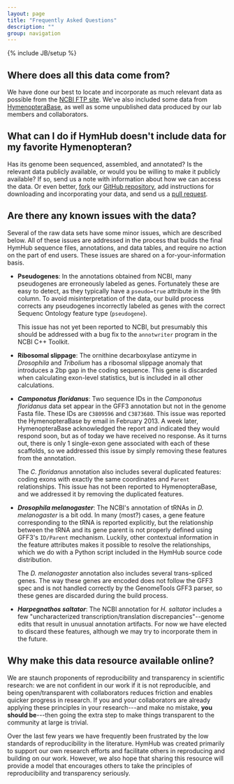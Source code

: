 ```yaml
---
layout: page
title: "Frequently Asked Questions"
description: ""
group: navigation
---
```

{% include JB/setup %}

## Where does all this data come from?

We have done our best to locate and incorporate as much relevant data as possible from the [NCBI FTP site](ftp://ftp.ncbi.nlm.nih.gov/genomes).
We’ve also included some data from [HymenopteraBase](ftp://ftp.ncbi.nlm.nih.gov/genomes), as well as some unpublished data produced by our lab members and collaborators.

## What can I do if HymHub doesn't include data for my favorite Hymenopteran?

Has its genome been sequenced, assembled, and annotated?
Is the relevant data publicly available, or would you be willing to make it publicly available?
If so, send us a note with information about how we can access the data.
Or even better, [fork](https://help.github.com/articles/fork-a-repo/) our [GitHub repository](http://github.com/BrendelGroup/HymHub), add instructions for downloading and incorporating your data, and send us a [pull request](https://help.github.com/articles/using-pull-requests/).

## Are there any known issues with the data?

Several of the raw data sets have some minor issues, which are described below.
All of these issues are addressed in the process that builds the final HymHub sequence files, annotations, and data tables, and require no action on the part of end users.
These issues are shared on a for-your-information basis.

* **Pseudogenes**: In the annotations obtained from NCBI, many pseudogenes are erroneously labeled as genes.
  Fortunately these are easy to detect, as they typically have a ``pseudo=true`` attribute in the 9th column.
  To avoid misinterpretation of the data, our build process corrects any pseudogenes incorrectly labeled as genes with the correct Sequenc Ontology feature type (`pseudogene`).
  
  This issue has not yet been reported to NCBI, but presumably this should be addressed with a bug fix to the ``annotwriter`` program in the NCBI C++ Toolkit.

* **Ribosomal slippage**: The ornithine decarboxylase antizyme in *Drosophila* and *Tribolium* has a ribosomal slippage anomaly that introduces a 2bp gap in the coding sequence.
  This gene is discarded when calculating exon-level statistics, but is included in all other calculations.

* **_Camponotus floridanus_**: Two sequence IDs in the *Camponotus floridanus* data set appear in the GFF3 annotation but not in the genome Fasta file.
  These IDs are ``C3809596`` and ``C3873680``.
  This issue was reported the HymenopteraBase by email in February 2013.
  A week later, HymenopteraBase acknowledged the report and indicated they would respond soon, but as of today we have received no response.
  As it turns out, there is only 1 single-exon gene associated with each of these scaffolds, so we addressed this issue by simply removing these features from the annotation.

  The *C. floridanus* annotation also includes several duplicated features: coding exons with exactly the same coordinates and ```Parent``` relationships.
  This issue has not been reported to HymenopteraBase, and we addressed it by removing the duplicated features.

* **_Drosophila melanogaster_**: The NCBI's annotation of tRNAs in *D. melanogaster* is a bit odd.
  In many (most?) cases, a gene feature corresponding to the tRNA is reported explicitly, but the relationship between the tRNA and its gene parent is not properly defined using GFF3's ``ID/Parent`` mechanism.
  Luckily, other contextual information in the feature attributes makes it possible to resolve the relationships, which we do with a Python script included in the HymHub source code distribution.
  
  The *D. melanogaster* annotation also includes several trans-spliced genes.
  The way these genes are encoded does not follow the GFF3 spec and is not handled correctly by the GenomeTools GFF3 parser, so these genes are discarded during the build process.

* **_Harpegnathos saltator_**: The NCBI annotation for *H. saltator* includes a few "uncharacterized transcription/translation discrepancies"--genome edits that result in unusual annotation artifacts.
  For now we have elected to discard these features, although we may try to incorporate them in the future.

## Why make this data resource available online?

We are staunch proponents of reproducibility and transparency in scientific research: we are not confident in our work if it is not reproducible, and being open/transparent with collaborators reduces friction and enables quicker progress in research.
If you and your collaborators are already applying these principles in your research---and make no mistake, **you should be**---then going the extra step to make things transparent to the community at large is trivial.

Over the last few years we have frequently been frustrated by the low standards of reproducibility in the literature.
HymHub was created primarily to support our own research efforts and facilitate others in reproducing and building on our work.
However, we also hope that sharing this resource will provide a model that encourages others to take the principles of reproducibility and transparency seriously.
